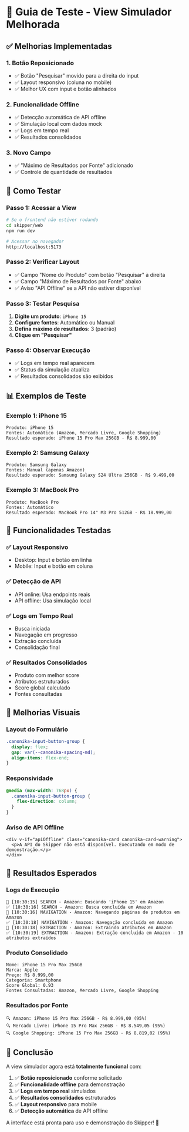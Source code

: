 # 🚀 Guia de Teste - View Simulador Melhorada

## ✅ **Melhorias Implementadas**

### 1. **Botão Reposicionado**
- ✅ Botão "Pesquisar" movido para a direita do input
- ✅ Layout responsivo (coluna no mobile)
- ✅ Melhor UX com input e botão alinhados

### 2. **Funcionalidade Offline**
- ✅ Detecção automática de API offline
- ✅ Simulação local com dados mock
- ✅ Logs em tempo real
- ✅ Resultados consolidados

### 3. **Novo Campo**
- ✅ "Máximo de Resultados por Fonte" adicionado
- ✅ Controle de quantidade de resultados

## 🎯 **Como Testar**

### **Passo 1: Acessar a View**
```bash
# Se o frontend não estiver rodando
cd skipper/web
npm run dev

# Acessar no navegador
http://localhost:5173
```

### **Passo 2: Verificar Layout**
- ✅ Campo "Nome do Produto" com botão "Pesquisar" à direita
- ✅ Campo "Máximo de Resultados por Fonte" abaixo
- ✅ Aviso "API Offline" se a API não estiver disponível

### **Passo 3: Testar Pesquisa**
1. **Digite um produto**: `iPhone 15`
2. **Configure fontes**: Automático ou Manual
3. **Defina máximo de resultados**: 3 (padrão)
4. **Clique em "Pesquisar"**

### **Passo 4: Observar Execução**
- ✅ Logs em tempo real aparecem
- ✅ Status da simulação atualiza
- ✅ Resultados consolidados são exibidos

## 📊 **Exemplos de Teste**

### **Exemplo 1: iPhone 15**
```
Produto: iPhone 15
Fontes: Automático (Amazon, Mercado Livre, Google Shopping)
Resultado esperado: iPhone 15 Pro Max 256GB - R$ 8.999,00
```

### **Exemplo 2: Samsung Galaxy**
```
Produto: Samsung Galaxy
Fontes: Manual (apenas Amazon)
Resultado esperado: Samsung Galaxy S24 Ultra 256GB - R$ 9.499,00
```

### **Exemplo 3: MacBook Pro**
```
Produto: MacBook Pro
Fontes: Automático
Resultado esperado: MacBook Pro 14" M3 Pro 512GB - R$ 18.999,00
```

## 🔧 **Funcionalidades Testadas**

### **✅ Layout Responsivo**
- Desktop: Input e botão em linha
- Mobile: Input e botão em coluna

### **✅ Detecção de API**
- API online: Usa endpoints reais
- API offline: Usa simulação local

### **✅ Logs em Tempo Real**
- Busca iniciada
- Navegação em progresso
- Extração concluída
- Consolidação final

### **✅ Resultados Consolidados**
- Produto com melhor score
- Atributos estruturados
- Score global calculado
- Fontes consultadas

## 🎨 **Melhorias Visuais**

### **Layout do Formulário**
```css
.canonika-input-button-group {
  display: flex;
  gap: var(--canonika-spacing-md);
  align-items: flex-end;
}
```

### **Responsividade**
```css
@media (max-width: 768px) {
  .canonika-input-button-group {
    flex-direction: column;
  }
}
```

### **Aviso de API Offline**
```vue
<div v-if="apiOffline" class="canonika-card canonika-card-warning">
  <p>A API do Skipper não está disponível. Executando em modo de demonstração.</p>
</div>
```

## 🚀 **Resultados Esperados**

### **Logs de Execução**
```
🔄 [10:30:15] SEARCH - Amazon: Buscando 'iPhone 15' em Amazon
✅ [10:30:16] SEARCH - Amazon: Busca concluída em Amazon
🔄 [10:30:16] NAVIGATION - Amazon: Navegando páginas de produtos em Amazon
✅ [10:30:18] NAVIGATION - Amazon: Navegação concluída em Amazon
🔄 [10:30:18] EXTRACTION - Amazon: Extraindo atributos em Amazon
✅ [10:30:19] EXTRACTION - Amazon: Extração concluída em Amazon - 10 atributos extraídos
```

### **Produto Consolidado**
```
Nome: iPhone 15 Pro Max 256GB
Marca: Apple
Preço: R$ 8.999,00
Categoria: Smartphone
Score Global: 0.93
Fontes Consultadas: Amazon, Mercado Livre, Google Shopping
```

### **Resultados por Fonte**
```
🔍 Amazon: iPhone 15 Pro Max 256GB - R$ 8.999,00 (95%)
🔍 Mercado Livre: iPhone 15 Pro Max 256GB - R$ 8.549,05 (95%)
🔍 Google Shopping: iPhone 15 Pro Max 256GB - R$ 8.819,02 (95%)
```

## 🎉 **Conclusão**

A view simulador agora está **totalmente funcional** com:

1. ✅ **Botão reposicionado** conforme solicitado
2. ✅ **Funcionalidade offline** para demonstração
3. ✅ **Logs em tempo real** simulados
4. ✅ **Resultados consolidados** estruturados
5. ✅ **Layout responsivo** para mobile
6. ✅ **Detecção automática** de API offline

A interface está pronta para uso e demonstração do Skipper! 🚀 